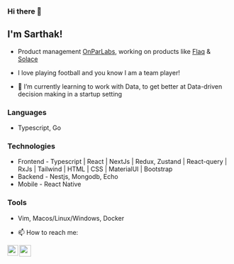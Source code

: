 ### Hi there 👋

## I'm Sarthak! 
- Product management [OnParLabs](https://www.linkedin.com/company/onpar-labs/about/), working on products like [Flaq](https://www.flaq.club/) & [Solace](https://www.solace.money/) 
- I love playing football and you know I am a team player!

- 🌱 I’m currently learning to work with Data, to get better at Data-driven decision making in a startup setting

### Languages
* Typescript, Go

### Technologies
* Frontend - Typescript | React | NextJs | Redux, Zustand | React-query | RxJs | Tailwind | HTML | CSS | MaterialUI | Bootstrap
* Backend - Nestjs, Mongodb, Echo
* Mobile - React Native

### Tools
* Vim, Macos/Linux/Windows, Docker

- 📫 How to reach me: 
<a href="https://www.linkedin.com/in/sarth-ak/"  target="_blank">
  <img align="left" width="24px" src="https://cdn.jsdelivr.net/npm/simple-icons@v3/icons/linkedin.svg"  />
</a>

<a href="mailto:sarthaksharmaanuj@gmail.com">
  <img align="left" width="26px" src="https://cdn.jsdelivr.net/npm/simple-icons@v3/icons/gmail.svg" />
</a>

<br />
<br />

<!--
- 🔭 I’m currently working on ...
- 🌱 I’m currently learning ...
- 👯 I’m looking to collaborate on ...
- 🤔 I’m looking for help with ...
- 💬 Ask me about ...
- 📫 How to reach me: ...
- 😄 Pronouns: ...
- ⚡ Fun fact: ...
-->
